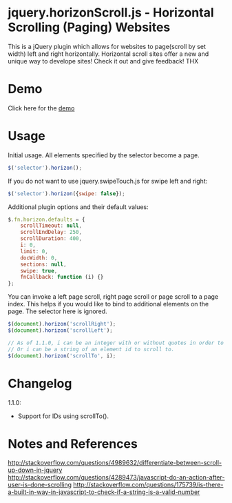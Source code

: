 jquery.horizonScroll.js - Horizontal Scrolling (Paging) Websites
=======================
This is a jQuery plugin which allows for websites to page(scroll by set width) left and right horizontally. Horizontal scroll sites offer a new and unique way to develope sites! Check it out and give feedback! THX

Demo
=======================
Click here for the [demo](http://trgraglia.github.io/jquery.horizonScroll.js/demo/index.html)

Usage
=======================
Initial usage. All elements specified by the selector become a page.
```javascript
$('selector').horizon();
```

If you do not want to use jquery.swipeTouch.js for swipe left and right:
```javascript
$('selector').horizon({swipe: false});
```

Additional plugin options and their default values:
```javascript
$.fn.horizon.defaults = {
    scrollTimeout: null,
    scrollEndDelay: 250,
    scrollDuration: 400,
    i: 0,
    limit: 0,
    docWidth: 0,
    sections: null,
    swipe: true,
    fnCallback: function (i) {}
};
```

You can invoke a left page scroll, right page scroll or page scroll to a page index. This helps if you would like to bind to additional elements on the page.
The selector here is ignored.
```javascript
$(document).horizon('scrollRight');
$(document).horizon('scrollLeft');

// As of 1.1.0, i can be an integer with or without quotes in order to scroll to an index.
// Or i can be a string of an element id to scroll to.
$(document).horizon('scrollTo', i); 
```

Changelog
=======================
1.1.0:
- Support for IDs using scrollTo().

Notes and References
====================
http://stackoverflow.com/questions/4989632/differentiate-between-scroll-up-down-in-jquery
http://stackoverflow.com/questions/4289473/javascript-do-an-action-after-user-is-done-scrolling
http://stackoverflow.com/questions/175739/is-there-a-built-in-way-in-javascript-to-check-if-a-string-is-a-valid-number

